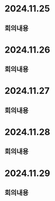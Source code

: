 # 2024.11.25

## 회의내용

# 2024.11.26

## 회의내용

# 2024.11.27

## 회의내용

# 2024.11.28

## 회의내용

# 2024.11.29

## 회의내용


